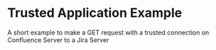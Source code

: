 # Trusted Application Example
A short example to make a GET request with a trusted connection on Confluence Server to a Jira Server
